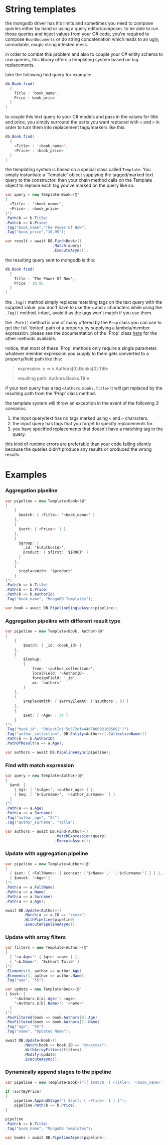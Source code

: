 # String templates
the mongodb driver has it's limits and sometimes you need to compose queries either by hand or using a query editor/composer. to be able to run those queries and inject values from your C# code, you're required to compose `BsonDocuments` or do string concatenation which leads to an ugly, unreadable, magic string infested mess.

in order to combat this problem and also to couple your C# entity schema to raw queries, this library offers a templating system based on tag replacements.

take the following find query for example:
```java
db.Book.find(
  {
    Title : 'book_name',
    Price : book_price
  }
)
```
to couple this text query to your C# models and pass in the values for title and price, you simply surround the parts you want replaced with `<` and `>` in order to turn them into replacement tags/markers like this:

```java
db.Book.find(
  {
    <Title> : '<book_name>',
    <Price> : <book_price>
  }
)
```

the templating system is based on a special class called `Template`. You simply instantiate a 'Template' object supplying the tagged/marked text query to the constructor. then your chain method calls on the Template object to replace each tag you've marked on the query like so:

```csharp
var query = new Template<Book>(@"
{
  <Title> : '<book_name>',
  <Price> : <book_price>
}")
.Path(b => b.Title)    
.Path(b => b.Price)
.Tag("book_name","The Power Of Now")
.Tag("book_price","10.95");

var result = await DB.Find<Book>()
                     .Match(query)
                     .ExecuteAsync();
```

the resulting query sent to mongodb is this:
```java
db.Book.find(
  {
    Title : 'The Power Of Now',
    Price : 10.95
  }
)
```

the `.Tag()` method simply replaces matching tags on the text query with the supplied value. you don't have to use the `<` and `>` characters while using the `.Tag()` method. infact, avoid it as the tags won't match if you use them.

the `.Path()` method is one of many offered by the `Prop` class you can use to get the full 'dotted' path of a property by supplying a lambda/member expression. please see the documentation of the 'Prop' class [here](Extras-Prop.md) for the other methods available.

notice, that most of these 'Prop' methods only require a single parameter. whatever member expression you supply to them gets converted to a property/field path like this:

> expression: x => x.Authors[0].Books[0].Title 

> resulting path: Authors.Books.Title

if your text query has a tag `<Authors.Books.Title>` it will get replaced by the resulting path from the 'Prop' class method.

the template system will throw an exception in the event of the following 3 scenarios.

1. the input query/text has no tags marked using `<` and `>` characters.
2. the input query has tags that you forget to specify replacements for.
3. you have specified replacements that doesn't have a matching tag in the query.

this kind of runtime errors are preferable than your code failing silently because the queries didn't produce any results or produced the wrong results.

# Examples

### Aggregation pipeline
```csharp
var pipeline = new Template<Book>(@"
[
    {
      $match: { <Title>: '<book_name>' }
    },
    {
      $sort: { <Price>: 1 }
    },
    {
      $group: {
        _id: '$<AuthorId>',
        product: { $first: '$$ROOT' }
      }
    },
    {
      $replaceWith: '$product'
    }
]")
.Path(b => b.Title)
.Path(b => b.Price)
.Path(b => b.AuthorId)
.Tag("book_name", "MongoDB Templates");

var book = await DB.PipelineSingleAsync(pipeline);
```

### Aggregation pipeline with different result type

```csharp
var pipeline = new Template<Book, Author>(@"
[
    {
        $match: { _id: <book_id> }
    },
    {
        $lookup: 
        {
            from: '<author_collection>',
            localField: '<AuthorID>',
            foreignField: '_id',
            as: 'authors'
        }
    },
    {
        $replaceWith: { $arrayElemAt: ['$authors', 0] }
    },
    {
        $set: { <Age> : 34 }
    }
]")
.Tag("book_id", "ObjectId('5e572df44467000021005692')")
.Tag("author_collection", DB.Entity<Author>().CollectionName())
.Path(b => b.AuthorID)
.PathOfResult(a => a.Age);

var authors = await DB.PipelineAsync(pipeline);
```

### Find with match expression

```csharp
var query = new Template<Author>(@"
{
  $and: [
    { $gt: [ '$<Age>', <author_age> ] },
    { $eq: [ '$<Surname>', '<author_surname>' ] }
  ]
}")
.Path(a => a.Age)
.Path(a => a.Surname)
.Tag("author_age", "54")
.Tag("author_surname", "Tolle");

var authors = await DB.Find<Author>()
                      .MatchExpression(query)
                      .ExecuteAsync();
```

### Update with aggregation pipeline
```csharp
var pipeline = new Template<Author>(@"
[
  { $set: { <FullName>: { $concat: ['$<Name>',' ','$<Surname>'] } } },
  { $unset: '<Age>'}
]")             
.Path(a => a.FullName)
.Path(a => a.Name)
.Path(a => a.Surname)
.Path(a => a.Age);

await DB.Update<Author>()
        .Match(a => a.ID == "xxxxx")
        .WithPipeline(pipeline)
        .ExecutePipelineAsync();
```

### Update with array filters
```csharp
var filters = new Template<Author>(@"
[
  { '<a.Age>': { $gte: <age> } },
  { '<b.Name>': 'Echkart Tolle' }
]")
.Elements(0, author => author.Age)
.Elements(1, author => author.Name);
.Tag("age", "55")        

var update = new Template<Book>(@"
{ $set: { 
    '<Authors.$[a].Age>': <age>,
    '<Authors.$[b].Name>': '<name>'
  } 
}")
.PosFiltered(book => book.Authors[0].Age)
.PosFiltered(book => book.Authors[1].Name)
.Tag("age", "55")
.Tag("name", "Updated Name");

await DB.Update<Book>()
        .Match(book => book.ID == "xxxxxxxx")
        .WithArrayFilters(filters)
        .Modify(update)
        .ExecuteAsync();
```

### Dynamically append stages to the pipeline
```csharp 
var pipeline = new Template<Book>("[{ $match: { <Title>: '<book_name>' }}]");

if (sortByPrice)
{
    pipeline.AppendStage("{ $sort: { <Price>: 1 } }");
    pipeline.Path(b => b.Price);
}

pipeline
.Path(b => b.Title)
.Tag("book_name", "MongoDB Templates");

var books = await DB.PipelineAsync(pipeline);
```
